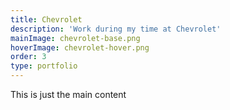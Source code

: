 ```yaml
---
title: Chevrolet
description: 'Work during my time at Chevrolet'
mainImage: chevrolet-base.png
hoverImage: chevrolet-hover.png
order: 3
type: portfolio
---
```


This is just the main content
